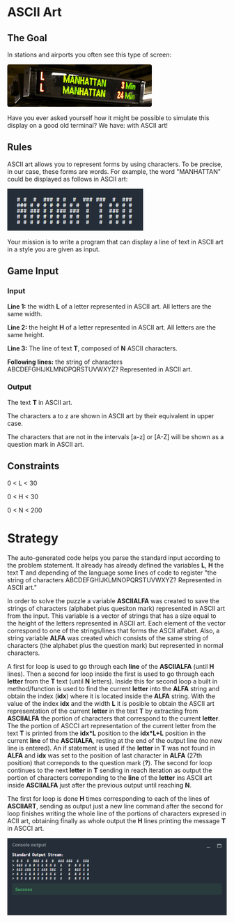 # ASCII Art
## The Goal
In stations and airports you often see this type of screen:

![](led_display.jpg)

Have you ever asked yourself how it might be possible to simulate this display on a good old terminal? We have: with ASCII art!

## Rules
ASCII art allows you to represent forms by using characters. To be precise, in our case, these forms are words. For example, the word "MANHATTAN" could be displayed as follows in ASCII art:

![](MANHATTAN.png)

Your mission is to write a program that can display a line of text in ASCII art in a style you are given as input.

## Game Input

### Input

**Line 1:** the width **L** of a letter represented in ASCII art. All letters are the same width.

**Line 2:** the height **H** of a letter represented in ASCII art. All letters are the same height.

**Line 3:** The line of text **T**, composed of **N** ASCII characters.

**Following lines:** the string of characters ABCDEFGHIJKLMNOPQRSTUVWXYZ? Represented in ASCII art.

### Output

The text **T** in ASCII art.

The characters a to z are shown in ASCII art by their equivalent in upper case.

The characters that are not in the intervals [a-z] or [A-Z] will be shown as a question mark in ASCII art.

## Constraints

0 < L < 30

0 < H < 30

0 < N < 200

# Strategy

The auto-generated code helps you parse the standard input according to the problem statement. It already has already defined the variables **L**, **H** the text **T**  and depending of the language some lines of code to register "the string of characters ABCDEFGHIJKLMNOPQRSTUVWXYZ? Represented in ASCII art."

In order to solve the puzzle a variable **ASCIIALFA** was created to save the strings of characters (alphabet plus quesiton mark) represented in ASCII art from the input. This variable is a vector of strings that has a size equal to the height of the letters represented in ASCII art. Each element of the vector correspond to one of the strings/lines that forms the ASCII alfabet. Also, a string variable **ALFA** was created which consists of the same string of characters (the alphabet plus the question mark) but represented in normal characters.

A first for loop is used to go through each **line** of the **ASCIIALFA** (until **H** lines). Then a second for loop inside the first is used to go through each **letter** from the **T** text (until **N** letters). Inside this for second loop a built in method/function is used to find the current **letter** into the **ALFA** string and obtain the index (**idx**) where it is located inside the **ALFA** string. With the value of the index **idx** and the width **L** it is posible to obtain the ASCII art representation of the current **letter** in the text **T** by extracting from **ASCIIALFA** the portion of characters that correspond to the current **letter**. The the portion of ASCCI art representation of the current letter from the text **T** is printed from the **idx*L** position to the **idx*L+L** position in the current **line** of the **ASCIIALFA**, resting at the end of the output line (no new line is entered). An if statement is used if the **letter** in **T** was not found in **ALFA** and **idx** was set to the position of last character in **ALFA** (27th position) that correponds to the question mark (**?**). The second for loop continues to the next **letter** in **T** sending in reach iteration as output the portion of characters correponding to the **line** of the **letter** ins ASCII art inside **ASCIIALFA** just after the previous output until reaching **N**. 

The first for loop is done **H** times corresponding to each of the lines of **ASCIIART**, sending as output just a new line command after the second for loop finishes writing the whole line of the portions of characters expresed in ACII art, obtaining finally as whole output the **H** lines printing the message **T** in ASCCI art. 

![](ascii_art_co.png)
